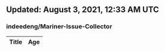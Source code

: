 ## Updated: August 3, 2021, 12:33 AM UTC


### indeedeng/Mariner-Issue-Collector
|**Title**|**Age**|
|:----|:----|